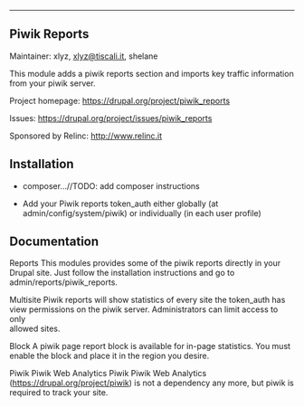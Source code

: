 
--------------------------------------------------------------------------------
Piwik Reports
--------------------------------------------------------------------------------

Maintainer:  xlyz, xlyz@tiscali.it, shelane

This module adds a piwik reports section and imports key traffic information 
from your piwik server.

Project homepage: https://drupal.org/project/piwik_reports

Issues: https://drupal.org/project/issues/piwik_reports

Sponsored by Relinc: http://www.relinc.it


Installation
------------

 * composer...//TODO: add composer instructions

 * Add your Piwik reports token_auth either globally (at 
   admin/config/system/piwik) or individually (in each user profile)
 

Documentation
-------------

Reports
This modules provides some of the piwik reports directly in your Drupal
site. Just follow the installation instructions and go to 
admin/reports/piwik_reports.

Multisite
Piwik reports will show statistics of every site the token_auth has view
permissions on the piwik server. Administrators can limit access to only  
allowed sites.

Block
A piwik page report block is available for in-page statistics. You must 
enable the block and place it in the region you desire.

Piwik Piwik Web Analytics
Piwik Piwik Web Analytics (https://drupal.org/project/piwik) is not a dependency
any more, but piwik is required to track your site.

